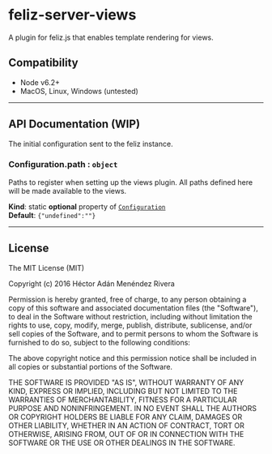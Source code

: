 # feliz-server-views

A plugin for feliz.js that enables template rendering for views.

## Compatibility

* Node v6.2+
* MacOS, Linux, Windows (untested)

---

## API Documentation (WIP)

The initial configuration sent to the feliz instance.

<a name="module_Configuration.path"></a>

### Configuration.path : <code>object</code>
Paths to register when setting up the views plugin.
All paths defined here will be made available to the views.

**Kind**: static __optional__ property of <code>[Configuration](#module_Configuration)</code>  
**Default**: <code>{&quot;undefined&quot;:&quot;&quot;}</code>  

---

## License
The MIT License (MIT)

Copyright (c) 2016 Héctor Adán Menéndez Rivera

Permission is hereby granted, free of charge, to any person obtaining a copy
of this software and associated documentation files (the "Software"), to deal
in the Software without restriction, including without limitation the rights
to use, copy, modify, merge, publish, distribute, sublicense, and/or sell
copies of the Software, and to permit persons to whom the Software is
furnished to do so, subject to the following conditions:

The above copyright notice and this permission notice shall be included in all
copies or substantial portions of the Software.

THE SOFTWARE IS PROVIDED "AS IS", WITHOUT WARRANTY OF ANY KIND, EXPRESS OR
IMPLIED, INCLUDING BUT NOT LIMITED TO THE WARRANTIES OF MERCHANTABILITY,
FITNESS FOR A PARTICULAR PURPOSE AND NONINFRINGEMENT. IN NO EVENT SHALL THE
AUTHORS OR COPYRIGHT HOLDERS BE LIABLE FOR ANY CLAIM, DAMAGES OR OTHER
LIABILITY, WHETHER IN AN ACTION OF CONTRACT, TORT OR OTHERWISE, ARISING FROM,
OUT OF OR IN CONNECTION WITH THE SOFTWARE OR THE USE OR OTHER DEALINGS IN THE
SOFTWARE.

[//]: # (vi: ft=markdown)


